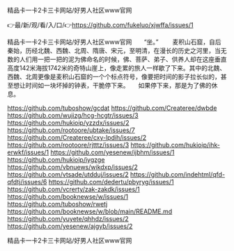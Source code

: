 精品卡一卡2卡三卡网站/好男人社区www官网

👉最/新/观/看/入/口/👉https://github.com/fukeluo/xjwffa/issues/1

精品卡一卡2卡三卡网站/好男人社区www官网　　“坐。”
　　麦积山石窟，自后秦始，历经北魏、西魏、北周、隋唐、宋元，至明清，在漫长的历史之河里，当无数的人们用一把一把的泥为佛命名的时候，佛、菩萨、弟子、供养人却在这座垂直高度142米海拔1742米的奇特山崖上，像走累的旅人一样歇了下来。其中的北魏、西魏、北周更像是麦积山石窟的一个个标点符号，像要把时间的影子拉长似的，甚至想让时间如一块坏掉的钟表，干脆停下来。　　如果停下来，那是为了佛的休息。


https://github.com/tuboshow/gcdat
https://github.com/Createree/dwbde
https://github.com/wujizg/hcg-hcgtr/issues/3
https://github.com/hukioip/yzzdx/issues/2
https://github.com/rootoore/ubtake/issues/7
https://github.com/Createree/cxy-lpdih/issues/2
https://github.com/rootoore/rjtttz/issues/3
https://github.com/hukioip/ihk-erwkf/issues/1
https://github.com/yesenew/ijbhm/issues/1
https://github.com/hukioip/iygzge
https://github.com/vbnuews/wikdxp/issues/2
https://github.com/vtsade/utdduj/issues/2
https://github.com/indehtml/qfd-qfdtj/issues/6
https://github.com/dedertu/pbyryg/issues/1
https://github.com/vcrerty/zak-zakdk/issues/1
https://github.com/booknewse/w/issues/1
https://github.com/tuboshow/rwetj
https://github.com/booknewse/w/blob/main/README.md
https://github.com/yuyete/qhhdz/issues/2
https://github.com/yesenew/ajgyb/issues/2

精品卡一卡2卡三卡网站/好男人社区www官网
